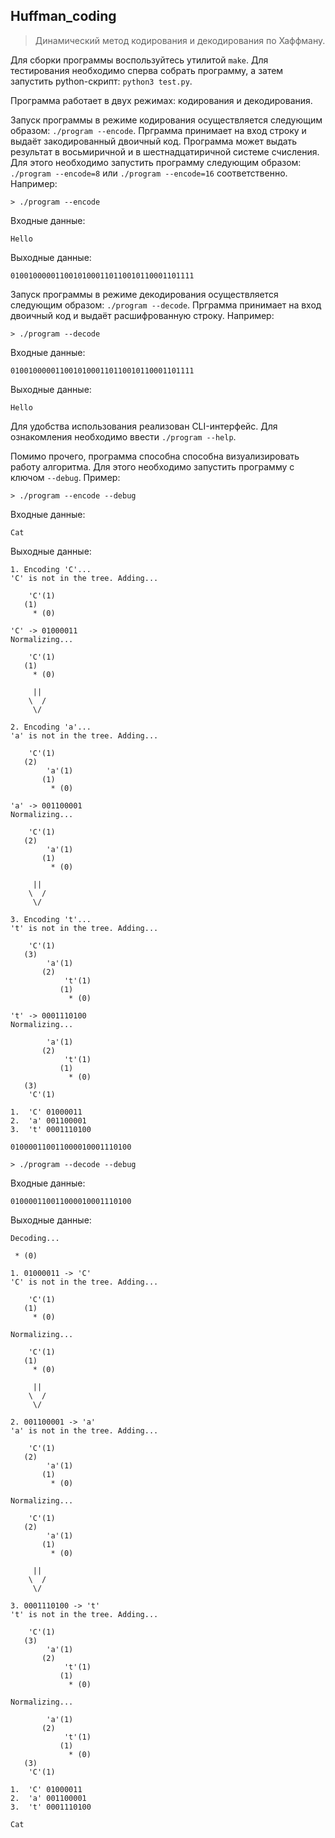 ## Huffman_coding

> Динамический метод кодирования и декодирования по Хаффману.

Для сборки программы воспользуйтесь утилитой `make`. Для тестирования необходимо сперва собрать программу, а затем запустить python-скрипт: `python3 test.py`.

Программа работает в двух режимах: кодирования и декодирования.

Запуск программы в режиме кодирования осуществляется следующим образом: `./program --encode`. Прграмма принимает на вход строку и выдаёт закодированный двоичный код. Программа может выдать результат в восьмиричной и в шестнадцатиричной системе счисления. Для этого необходимо запустить программу следующим образом: `./program --encode=8` или `./program --encode=16` соответственно. Например:
```
> ./program --encode
```
Входные данные:
```
Hello
```
Выходные данные:
```
01001000001100101000110110010110001101111
```

Запуск программы в режиме декодирования осуществляется следующим образом: `./program --decode`. Прграмма принимает на вход двоичный код и выдаёт расшифрованную строку. Например:
```
> ./program --decode
```
Входные данные:
```
01001000001100101000110110010110001101111
```
Выходные данные:
```
Hello
```

Для удобства использования реализован CLI-интерфейс. Для ознакомления необходимо ввести `./program --help`.

Помимо прочего, программа способна способна визуализировать работу алгоритма. Для этого необходимо запустить программу с ключом `--debug`. Пример:

```
> ./program --encode --debug
```
Входные данные:
```
Cat
```
Выходные данные:
```
1. Encoding 'C'...
'C' is not in the tree. Adding...

	'C'(1)
   (1)
	 * (0)

'C' -> 01000011
Normalizing...

	'C'(1)
   (1)
	 * (0)

	 ||
	\  /
	 \/

2. Encoding 'a'...
'a' is not in the tree. Adding...

	'C'(1)
   (2)
		'a'(1)
	   (1)
		 * (0)

'a' -> 001100001
Normalizing...

	'C'(1)
   (2)
		'a'(1)
	   (1)
		 * (0)

	 ||
	\  /
	 \/

3. Encoding 't'...
't' is not in the tree. Adding...

	'C'(1)
   (3)
		'a'(1)
	   (2)
			't'(1)
		   (1)
			 * (0)

't' -> 0001110100
Normalizing...

		'a'(1)
	   (2)
			't'(1)
		   (1)
			 * (0)
   (3)
	'C'(1)

1.	'C'	01000011
2.	'a'	001100001
3.	't'	0001110100

010000110011000010001110100
```

```
> ./program --decode --debug
```
Входные данные:
```
010000110011000010001110100
```
Выходные данные:
```
Decoding...

 * (0)

1. 01000011 -> 'C'
'C' is not in the tree. Adding...

	'C'(1)
   (1)
	 * (0)

Normalizing...

	'C'(1)
   (1)
	 * (0)

	 ||
	\  /
	 \/

2. 001100001 -> 'a'
'a' is not in the tree. Adding...

	'C'(1)
   (2)
		'a'(1)
	   (1)
		 * (0)

Normalizing...

	'C'(1)
   (2)
		'a'(1)
	   (1)
		 * (0)

	 ||
	\  /
	 \/

3. 0001110100 -> 't'
't' is not in the tree. Adding...

	'C'(1)
   (3)
		'a'(1)
	   (2)
			't'(1)
		   (1)
			 * (0)

Normalizing...

		'a'(1)
	   (2)
			't'(1)
		   (1)
			 * (0)
   (3)
	'C'(1)

1.	'C'	01000011
2.	'a'	001100001
3.	't'	0001110100

Cat
```